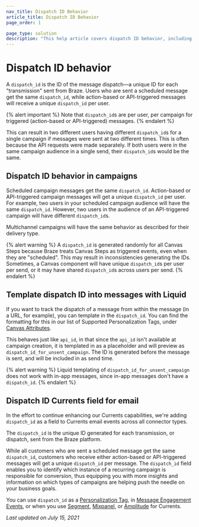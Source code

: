 ```yaml
---
nav_title: Dispatch ID Behavior
article_title: Dispatch ID Behavior
page_order: 1

page_type: solution
description: "This help article covers dispatch ID behavior, including it's usage, implications, and limitations."
---
```


# Dispatch ID behavior

A `dispatch_id` is the ID of the message dispatch—a unique ID for each "transmission" sent from Braze. Users who are sent a scheduled message get the same `dispatch_id`, while action-based or API-triggered messages will receive a unique `dispatch_id` per user.

{% alert important %}
Note that `dispatch_id`s are per user, per campaign for triggered (action-based or API-triggered) messages.
{% endalert %}

This can result in two different users having different `dispatch_id`s for a single campaign if messages were sent at two different times. This is often because the API requests were made separately. If both users were in the same campaign audience in a single send, their `dispatch_id`s would be the same.

## Dispatch ID behavior in campaigns

Scheduled campaign messages get the same `dispatch_id`. Action-based or API-triggered campaign messages will get a unique `dispatch_id` per user. For example, two users in your scheduled campaign audience will have the same `dispatch_id`. However, two users in the audience of an API-triggered campaign will have different `dispatch_id`s.

Multichannel campaigns will have the same behavior as described for their delivery type.

{% alert warning %}
A `dispatch_id` is generated randomly for all Canvas Steps because Braze treats Canvas Steps as triggered events, even when they are "scheduled". This may result in inconsistencies generating the IDs. Sometimes, a Canvas component will have unique `dispatch_id`s per user per send, or it may have shared `dispatch_id`s across users per send.
{% endalert %}

## Template dispatch ID into messages with Liquid

If you want to track the dispatch of a message from within the message (in a URL, for example), you can template in the `dispatch_id`. You can find the formatting for this in our list of Supported Personalization Tags, under [Canvas Attributes]({{site.baseurl}}/user_guide/personalization_and_dynamic_content/liquid/supported_personalization_tags/).

This behaves just like `api_id`, in that since the `api_id` isn't available at campaign creation, it is templated in as a placeholder and will preview as `dispatch_id_for_unsent_campaign`. The ID is generated before the message is sent, and will be included in as send time.

{% alert warning %}
Liquid templating of `dispatch_id_for_unsent_campaign` does not work with in-app messages, since in-app messages don't have a `dispatch_id`.
{% endalert %}

## Dispatch ID Currents field for email

In the effort to continue enhancing our Currents capabilities, we're adding `dispatch_id` as a field to Currents email events across all connector types.

The `dispatch_id` is the unique ID generated for each transmission, or dispatch, sent from the Braze platform.

While all customers who are sent a scheduled message get the same `dispatch_id`, customers who receive either action-based or API-triggered messages will get a unique `dispatch_id` per message. The `dispatch_id` field enables you to identify which instance of a recurring campaign is responsible for conversion, thus equipping you with more insights and information on which types of campaigns are helping push the needle on your business goals.

You can use `dispatch_id` as a [Personalization Tag]({{site.baseurl}}/user_guide/personalization_and_dynamic_content/liquid/supported_personalization_tags/#supported-personalization-tags), in [Message Engagement Events]({{site.baseurl}}/user_guide/data_and_analytics/braze_currents/message_engagement_events/), or when you use [Segment]({{site.baseurl}}/partners/data_and_infrastructure_agility/customer_data_platform/segment_for_currents/#integration-details), [Mixpanel]({{site.baseurl}}/partners/insights/behavioral_analytics/mixpanel_for_currents/#email-events), or [Amplitude]({{site.baseurl}}/partners/data_and_infrastructure_agility/analytics/amplitude/amplitude_for_currents/) for Currents.

_Last updated on July 15, 2021_
